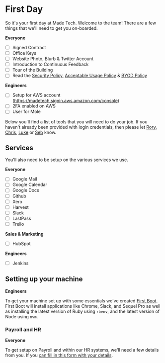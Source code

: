 # First Day

So it's your first day at Made Tech. Welcome to the team! There are a few things that we'll need to get you on-boarded.

**Everyone**

* [ ] Signed Contract
* [ ] Office Keys
* [ ] Website Photo, Blurb & Twitter Account
* [ ] Introduction to Continuous Feedback
* [ ] Tour of the Building
* [ ] Read the [Security Policy](guides/security/security_policy.md), [Acceptable Usage Policy](guides/security/acceptable_usage_policy.md) & [BYOD Policy](guides/security/byod.md)

**Engineers**

* [ ] Setup for AWS account (https://madetech.signin.aws.amazon.com/console)
* [ ] 2FA enabled on AWS
* [ ] User for Mole

Below you'll find a list of tools that you will need to do your job. If you haven't already been provided with login credentials, then please let [Rory](rory@madetech.com), [Chris](chris@madetech.com), [Luke](luke@madetech.com) or [Seb](seb@madetech.com) know. 

## Services

You'll also need to be setup on the various services we use.

**Everyone**

* [ ] Google Mail
* [ ] Google Calendar
* [ ] Google Docs
* [ ] Github
* [ ] Xero
* [ ] Harvest
* [ ] Slack
* [ ] LastPass
* [ ] Trello

**Sales & Marketing**

* [ ] HubSpot

**Engineers**

* [ ] Jenkins

## Setting up your machine

**Engineers**

To get your machine set up with some essentials we've created [First Boot](https://github.com/madetech/first-boot). First Boot will install applications like Chrome, Slack, and Sequel Pro as well as installing the latest version of Ruby using `rbenv`, and the latest version of Node using `nvm`.

### Payroll and HR  

**Everyone**

To get setup on Payroll and within our HR systems, we'll need a few details from you. If you [can fill in this form with your details](https://madetech.typeform.com/to/neqgrr).
